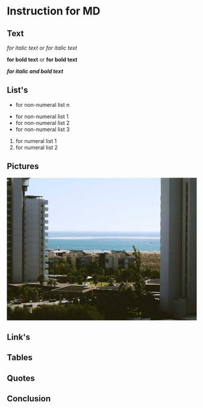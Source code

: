 # Instruction for MD

## Text

*for italic text* or _for italic text_

**for bold text** or __for bold text__

*__for italic and bold text__*

## List's

+ for non-numeral list n
* for non-numeral list 1
* for non-numeral list 2
* for non-numeral list 3

1. for numeral list 1
2. for numeral list 2

## Pictures

![for add image - model](/pic_1.jpg)

## Link's

## Tables

## Quotes

## Conclusion